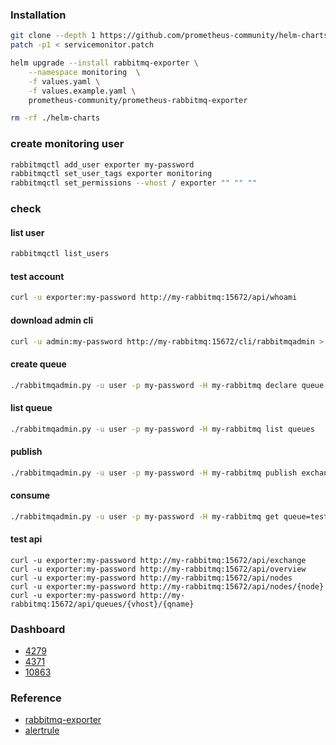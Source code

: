 ### Installation
```bash
git clone --depth 1 https://github.com/prometheus-community/helm-charts
patch -p1 < servicemonitor.patch

helm upgrade --install rabbitmq-exporter \
    --namespace monitoring  \
    -f values.yaml \
    -f values.example.yaml \
    prometheus-community/prometheus-rabbitmq-exporter

rm -rf ./helm-charts
```        

### create monitoring user
```bash
rabbitmqctl add_user exporter my-password
rabbitmqctl set_user_tags exporter monitoring
rabbitmqctl set_permissions --vhost / exporter "" "" ""
```

### check
#### list user
```bash
rabbitmqctl list_users
```
#### test account
```bash
curl -u exporter:my-password http://my-rabbitmq:15672/api/whoami
```
#### download admin cli
```bash
curl -u admin:my-password http://my-rabbitmq:15672/cli/rabbitmqadmin > rabbitmqadmin.py
```
#### create queue
```bash
./rabbitmqadmin.py -u user -p my-password -H my-rabbitmq declare queue name=test durable=false
```
#### list queue
```bash
./rabbitmqadmin.py -u user -p my-password -H my-rabbitmq list queues
```
#### publish
```bash
./rabbitmqadmin.py -u user -p my-password -H my-rabbitmq publish exchange=amq.default routing_key=test payload="hello, world"
```
#### consume
```bash
./rabbitmqadmin.py -u user -p my-password -H my-rabbitmq get queue=test ackmode=ack_requeue_false
```
#### test api
```
curl -u exporter:my-password http://my-rabbitmq:15672/api/exchange
curl -u exporter:my-password http://my-rabbitmq:15672/api/overview
curl -u exporter:my-password http://my-rabbitmq:15672/api/nodes
curl -u exporter:my-password http://my-rabbitmq:15672/api/nodes/{node}
curl -u exporter:my-password http://my-rabbitmq:15672/api/queues/{vhost}/{qname}
```
### Dashboard
* [4279](https://grafana.com/grafana/dashboards/4279)
* [4371](https://grafana.com/grafana/dashboards/4371)
* [10863](https://grafana.com/grafana/dashboards/10863)

### Reference
* [rabbitmq-exporter](https://github.com/prometheus-community/helm-charts/tree/main/charts/prometheus-rabbitmq-exporter)
* [alertrule](https://awesome-prometheus-alerts.grep.to/rules#rabbitmq-\(official-exporter\))
